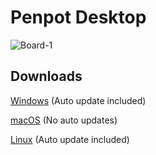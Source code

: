 # Penpot Desktop
![Board-1](https://user-images.githubusercontent.com/51213244/190878571-7789bfe9-7203-4f63-9502-b4d4324de0ef.png)

## Downloads
[Windows](https://updates.korbsstudio.com/penpot-desktop/penpot-desktop%20Setup%200.0.1.exe) (Auto update included)

[macOS](https://updates.korbsstudio.com/penpot-desktop/penpot-desktop-0.0.1.dmg) (No auto updates)

[Linux](https://updates.korbsstudio.com/penpot-desktop/penpot-desktop-0.0.1.AppImage) (Auto update included)
